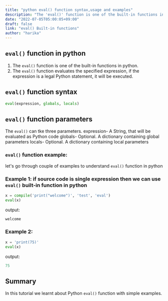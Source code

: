 ```yaml
---
title: "python eval() function syntax,usage and examples"
description: "The 'eval()' function is one of the built-in functions in python"
date: "2022-07-05T05:00:05+09:00"
draft: false
link: "eval() Built-in functions"
author: "harika"
---
```


## `eval()` function in python

1. The `eval()` function is one of the built-in functions in python.
2. The `eval()` function evaluates the specified expression, if the expression is a legal Python statement, it will be executed.


## `eval()` function syntax

```python
eval(expression, globals, locals) 
```
## `eval()` function parameters

The `eval()` can tke three parameters.
expression- A String, that will be evaluated as Python code
globals- Optional. A dictionary containing global parameters
locals- Optional. A dictionary containing local parameters


###  `eval()` function example:

let's go through couple of examples to understand `eval()` function in python

### Example 1: if source code is single expression then we can use `eval()` built-in function in python

```python
x = compile('print("welcome")', 'test', 'eval')
eval(x) 
```
output:
```python
welcome
```
### Example 2:

```python
x = 'print(75)'
eval(x)
```
output:

```python
75
```
## Summary
In this tutorial we learnt about Python `eval()` function with simple examples.


